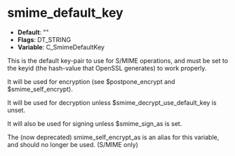 # smime_default_key

- **Default**: ""
- **Flags**: DT_STRING
- **Variable**: C_SmimeDefaultKey

This is the default key-pair to use for S/MIME operations, and must be
set to the keyid (the hash-value that OpenSSL generates) to work properly.

It will be used for encryption (see $postpone_encrypt and
$smime_self_encrypt).

It will be used for decryption unless $smime_decrypt_use_default_key
is unset.

It will also be used for signing unless $smime_sign_as is set.

The (now deprecated) smime_self_encrypt_as is an alias for this
variable, and should no longer be used.
(S/MIME only)
